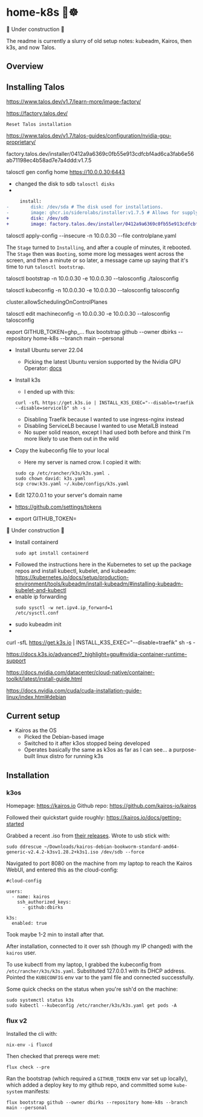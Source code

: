 # home-k8s 🏡☸

🚧 Under construction 🚧

The readme is currently a slurry of old setup notes: kubeadm, Kairos, then k3s, and now Talos.

## Overview


## Installing Talos

https://www.talos.dev/v1.7/learn-more/image-factory/

https://factory.talos.dev/

`Reset Talos installation`

https://www.talos.dev/v1.7/talos-guides/configuration/nvidia-gpu-proprietary/

factory.talos.dev/installer/0412a9a6369c0fb55e913cdfcbf4ad6ca3fab6e56ab71198ec4b58ad7e7a4ddd:v1.7.5 

talosctl gen config home https://10.0.0.30:6443

- changed the disk to sdb
  `talosctl disks`
- 


```diff
     install:
-        disk: /dev/sda # The disk used for installations.
-        image: ghcr.io/siderolabs/installer:v1.7.5 # Allows for supplying the image used to perform the installation.
+        disk: /dev/sdb
+        image: factory.talos.dev/installer/0412a9a6369c0fb55e913cdfcbf4ad6ca3fab6e56ab71198ec4b58ad7e7a4ddd:v1.7.5
```


talosctl apply-config --insecure -n 10.0.0.30 --file controlplane.yaml

The `Stage` turned to `Installing`, and after a couple of minutes, it rebooted. The `Stage` then was `Booting`, some more log messages went across the screen, and then a minute or so later, a message came up saying that it's time to run `talosctl bootstrap`.

talosctl bootstrap -n 10.0.0.30 -e 10.0.0.30 --talosconfig ./talosconfig

talosctl kubeconfig -n 10.0.0.30 -e 10.0.0.30 --talosconfig talosconfig


cluster.allowSchedulingOnControlPlanes

talosctl edit machineconfig -n 10.0.0.30 -e 10.0.0.30 --talosconfig talosconfig


export GITHUB_TOKEN=ghp_...
flux bootstrap github --owner dbirks --repository home-k8s --branch main --personal


- Install Ubuntu server 22.04
  - Picking the latest Ubuntu version supported by the Nvidia GPU Operator: [docs](https://docs.nvidia.com/datacenter/cloud-native/gpu-operator/23.9.2/platform-support.html)

- Install k3s
  - I ended up with this:
  ```
  curl -sfL https://get.k3s.io | INSTALL_K3S_EXEC="--disable=traefik --disable=servicelb" sh -s -
  ```
  - Disabling Traefik because I wanted to use ingress-nginx instead
  - Disabling ServiceLB because I wanted to use MetalLB instead
  - No super solid reason, except I had used both before and think I'm more likely to use them out in the wild

- Copy the kubeconfig file to your local
  - Here my server is named crow. I copied it with:
  ```
  sudo cp /etc/rancher/k3s/k3s.yaml .
  sudo chown david: k3s.yaml
  scp crow:k3s.yaml ~/.kube/configs/k3s.yaml
  ```
- Edit 127.0.0.1 to your server's domain name

- https://github.com/settings/tokens
- export GITHUB_TOKEN=





🚧 Under construction 🚧

- Install containerd
  ```
  sudo apt install containerd
  ```
- Followed the instructions here in the Kubernetes to set up the package repos and install kubectl, kubelet, and kubeadm:
  https://kubernetes.io/docs/setup/production-environment/tools/kubeadm/install-kubeadm/#installing-kubeadm-kubelet-and-kubectl
- enable ip forwarding
  ```
  sudo sysctl -w net.ipv4.ip_forward=1
  /etc/sysctl.conf
  ```
- sudo kubeadm init
- 


curl -sfL https://get.k3s.io | INSTALL_K3S_EXEC="--disable=traefik" sh -s -

https://docs.k3s.io/advanced?_highlight=gpu#nvidia-container-runtime-support

https://docs.nvidia.com/datacenter/cloud-native/container-toolkit/latest/install-guide.html

https://docs.nvidia.com/cuda/cuda-installation-guide-linux/index.html#debian




## Current setup

- Kairos as the OS
  - Picked the Debian-based image
  - Switched to it after k3os stopped being developed
  - Operates basically the same as k3os as far as I can see... a purpose-built linux distro for running k3s

## Installation

### k3os

Homepage: https://kairos.io
Github repo: https://github.com/kairos-io/kairos

Followed their quickstart guide roughly: https://kairos.io/docs/getting-started

Grabbed a recent .iso from [their releases](https://github.com/kairos-io/kairos/releases). Wrote to usb stick with:

```
sudo ddrescue ~/Downloads/kairos-debian-bookworm-standard-amd64-generic-v2.4.2-k3sv1.28.2+k3s1.iso /dev/sdb --force
```

Navigated to port 8080 on the machine from my laptop to reach the Kairos WebUI, and entered this as the cloud-config:

```
#cloud-config

users:
  - name: kairos
    ssh_authorized_keys:
      - github:dbirks

k3s:
  enabled: true
```

Took maybe 1-2 min to install after that.

After installation, connected to it over ssh (though my IP changed) with the `kairos` user.

To use kubectl from my laptop, I grabbed the kubeconfig from `/etc/rancher/k3s/k3s.yaml`. Substituted 127.0.0.1 with its DHCP address. Pointed the `KUBECONFIG` env var to the yaml file and connected successfully.

Some quick checks on the status when you're ssh'd on the machine:
```
sudo systemctl status k3s
sudo kubectl --kubeconfig /etc/rancher/k3s/k3s.yaml get pods -A
```


### flux v2

Installed the cli with:

```
nix-env -i fluxcd
```

Then checked that prereqs were met:

```
flux check --pre
```

Ran the bootstrap (which required a `GITHUB_TOKEN` env var set up locally), which added a deploy key to my github repo, and committed some `kube-system` manifests:

```
flux bootstrap github --owner dbirks --repository home-k8s --branch main --personal
```
